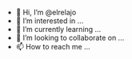 - 👋 Hi, I’m @elrelajo
- 👀 I’m interested in ...
- 🌱 I’m currently learning ...
- 💞️ I’m looking to collaborate on ...
- 📫 How to reach me ...

<!---
elrelajo/elrelajo is a ✨ special ✨ repository because its `README.md` (this file) appears on your GitHub profile.
You can click the Preview link to take a look at your changes.
--->

